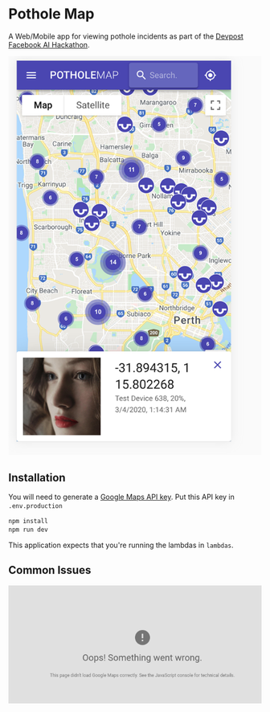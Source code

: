 # Pothole Map
A Web/Mobile app for viewing pothole incidents as part of the [Devpost Facebook AI Hackathon](https://fbai1.devpost.com/). 

![Map image](docs/mobilemap.png)

## Installation
You will need to generate a [Google Maps API key](https://developers.google.com/maps/documentation/javascript/get-api-key). Put this API key in ```.env.production```
```zsh
npm install
npm run dev
```
This application expects that you're running the lambdas in ``lambdas``.


## Common Issues
![NoAPIKey](docs/noapikey.png)
